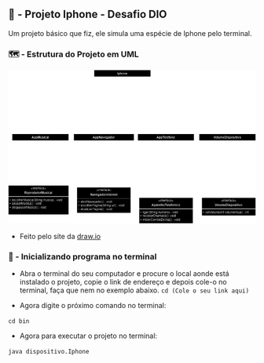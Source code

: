 ## 📱 - Projeto Iphone - Desafio DIO
Um projeto básico que fiz, ele simula uma espécie de Iphone pelo terminal.

### 🗺️ - Estrutura do Projeto em UML 
![uml](https://raw.githubusercontent.com/VitorAuri/Projeto-Iphone-Uml/main/iphone_uml.drawio.png)

- Feito pelo site da [draw.io](https://app.diagrams.net/)

### 🤔 - Inicializando programa no terminal
- Abra o terminal do seu computador e procure o local aonde está instalado o projeto, copie o link de endereço e depois cole-o no terminal, faça que nem no exemplo abaixo. 
`cd (Cole o seu link aqui)`

- Agora digite o próximo comando no terminal:

`cd bin`

- Agora para executar o projeto no terminal:

`java dispositivo.Iphone`
